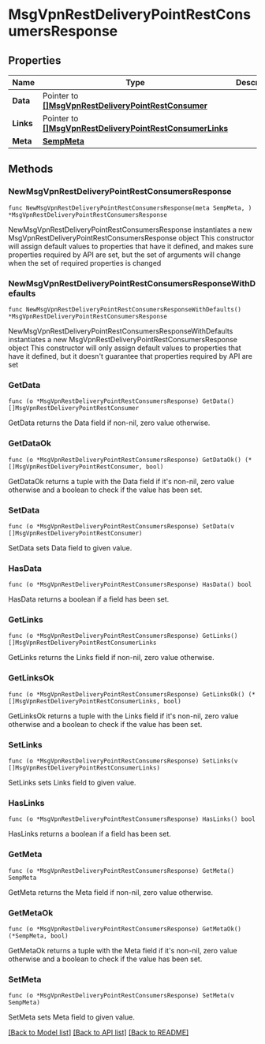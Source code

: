 # MsgVpnRestDeliveryPointRestConsumersResponse

## Properties

Name | Type | Description | Notes
------------ | ------------- | ------------- | -------------
**Data** | Pointer to [**[]MsgVpnRestDeliveryPointRestConsumer**](MsgVpnRestDeliveryPointRestConsumer.md) |  | [optional] 
**Links** | Pointer to [**[]MsgVpnRestDeliveryPointRestConsumerLinks**](MsgVpnRestDeliveryPointRestConsumerLinks.md) |  | [optional] 
**Meta** | [**SempMeta**](SempMeta.md) |  | 

## Methods

### NewMsgVpnRestDeliveryPointRestConsumersResponse

`func NewMsgVpnRestDeliveryPointRestConsumersResponse(meta SempMeta, ) *MsgVpnRestDeliveryPointRestConsumersResponse`

NewMsgVpnRestDeliveryPointRestConsumersResponse instantiates a new MsgVpnRestDeliveryPointRestConsumersResponse object
This constructor will assign default values to properties that have it defined,
and makes sure properties required by API are set, but the set of arguments
will change when the set of required properties is changed

### NewMsgVpnRestDeliveryPointRestConsumersResponseWithDefaults

`func NewMsgVpnRestDeliveryPointRestConsumersResponseWithDefaults() *MsgVpnRestDeliveryPointRestConsumersResponse`

NewMsgVpnRestDeliveryPointRestConsumersResponseWithDefaults instantiates a new MsgVpnRestDeliveryPointRestConsumersResponse object
This constructor will only assign default values to properties that have it defined,
but it doesn't guarantee that properties required by API are set

### GetData

`func (o *MsgVpnRestDeliveryPointRestConsumersResponse) GetData() []MsgVpnRestDeliveryPointRestConsumer`

GetData returns the Data field if non-nil, zero value otherwise.

### GetDataOk

`func (o *MsgVpnRestDeliveryPointRestConsumersResponse) GetDataOk() (*[]MsgVpnRestDeliveryPointRestConsumer, bool)`

GetDataOk returns a tuple with the Data field if it's non-nil, zero value otherwise
and a boolean to check if the value has been set.

### SetData

`func (o *MsgVpnRestDeliveryPointRestConsumersResponse) SetData(v []MsgVpnRestDeliveryPointRestConsumer)`

SetData sets Data field to given value.

### HasData

`func (o *MsgVpnRestDeliveryPointRestConsumersResponse) HasData() bool`

HasData returns a boolean if a field has been set.

### GetLinks

`func (o *MsgVpnRestDeliveryPointRestConsumersResponse) GetLinks() []MsgVpnRestDeliveryPointRestConsumerLinks`

GetLinks returns the Links field if non-nil, zero value otherwise.

### GetLinksOk

`func (o *MsgVpnRestDeliveryPointRestConsumersResponse) GetLinksOk() (*[]MsgVpnRestDeliveryPointRestConsumerLinks, bool)`

GetLinksOk returns a tuple with the Links field if it's non-nil, zero value otherwise
and a boolean to check if the value has been set.

### SetLinks

`func (o *MsgVpnRestDeliveryPointRestConsumersResponse) SetLinks(v []MsgVpnRestDeliveryPointRestConsumerLinks)`

SetLinks sets Links field to given value.

### HasLinks

`func (o *MsgVpnRestDeliveryPointRestConsumersResponse) HasLinks() bool`

HasLinks returns a boolean if a field has been set.

### GetMeta

`func (o *MsgVpnRestDeliveryPointRestConsumersResponse) GetMeta() SempMeta`

GetMeta returns the Meta field if non-nil, zero value otherwise.

### GetMetaOk

`func (o *MsgVpnRestDeliveryPointRestConsumersResponse) GetMetaOk() (*SempMeta, bool)`

GetMetaOk returns a tuple with the Meta field if it's non-nil, zero value otherwise
and a boolean to check if the value has been set.

### SetMeta

`func (o *MsgVpnRestDeliveryPointRestConsumersResponse) SetMeta(v SempMeta)`

SetMeta sets Meta field to given value.



[[Back to Model list]](../README.md#documentation-for-models) [[Back to API list]](../README.md#documentation-for-api-endpoints) [[Back to README]](../README.md)


